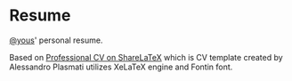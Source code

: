 # Resume

[@yous](https://github.com/yous)' personal resume.

Based on [Professional CV on ShareLaTeX](https://www.sharelatex.com/templates/cv-or-resume/professional-cv) which is CV template created by Alessandro Plasmati utilizes XeLaTeX engine and Fontin font.
